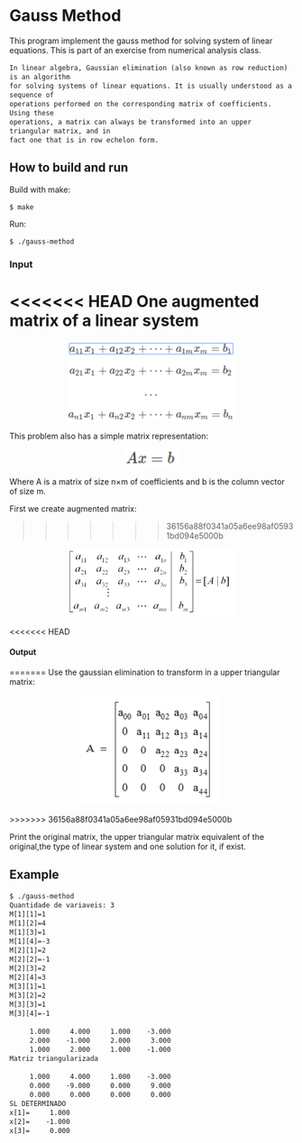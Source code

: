 # Gauss Method 

This program implement the gauss method for solving system of linear equations. This is part of an exercise from numerical analysis class.

```
In linear algebra, Gaussian elimination (also known as row reduction) is an algorithm 
for solving systems of linear equations. It is usually understood as a sequence of 
operations performed on the corresponding matrix of coefficients. Using these 
operations, a matrix can always be transformed into an upper triangular matrix, and in 
fact one that is in row echelon form.
```

## How to build and run

Build with make:

```
$ make
```
Run:

```
$ ./gauss-method
```


### Input

<<<<<<< HEAD
One augmented matrix of a linear system
=======
<p align="center">
	<img alt="eqs" src="./imgs/01.png" width="300px">
</p>

This problem also has a simple matrix representation:

<p align="center">
	<img alt="eqs" src="./imgs/02.png" width="100px">
</p>

Where A is a matrix of size n×m of coefficients and b is the column vector of size m.

First we create augmented matrix:
>>>>>>> 36156a88f0341a05a6ee98af05931bd094e5000b

<p align="center">
	<img alt="eqs" src="./imgs/04.png" width="300px">
</p>

<<<<<<< HEAD
#### Output
=======
Use the gaussian elimination to transform in a upper triangular matrix: 

<p align="center">
	<img alt="eqs" src="./imgs/03.jpg" width="250px">
</p>
>>>>>>> 36156a88f0341a05a6ee98af05931bd094e5000b

Print the original matrix, the upper triangular matrix equivalent of the original,the type of linear system and one solution for it, if exist. 

## Example


```
$ ./gauss-method 
Quantidade de variaveis: 3
M[1][1]=1
M[1][2]=4
M[1][3]=1
M[1][4]=-3
M[2][1]=2
M[2][2]=-1
M[2][3]=2
M[2][4]=3
M[3][1]=1
M[3][2]=2
M[3][3]=1
M[3][4]=-1

     1.000     4.000     1.000    -3.000
     2.000    -1.000     2.000     3.000
     1.000     2.000     1.000    -1.000
Matriz triangularizada

     1.000     4.000     1.000    -3.000
     0.000    -9.000     0.000     9.000
     0.000     0.000     0.000     0.000
SL DETERMINADO
x[1]=     1.000
x[2]=    -1.000
x[3]=     0.000

```
